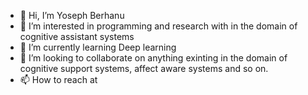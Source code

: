 - 👋 Hi, I’m Yoseph Berhanu
- 👀 I’m interested in programming and research with in the domain of cognitive assistant systems 
- 🌱 I’m currently learning Deep learning
- 💞️ I’m looking to collaborate on anything exinting in the domain of cognitive support systems, affect aware systems and so on.
- 📫 How to reach <yosephcs> at  <googles email service>

<!---
yosephberhanu/yosephberhanu is a ✨ special ✨ repository because its `README.md` (this file) appears on your GitHub profile.
You can click the Preview link to take a look at your changes.
--->
